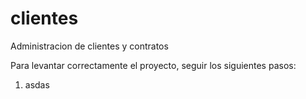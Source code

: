 # clientes
Administracion de clientes y contratos

Para levantar correctamente el proyecto, seguir los siguientes pasos:<br>
<ol>
  <li>asdas</li>
</ol>
